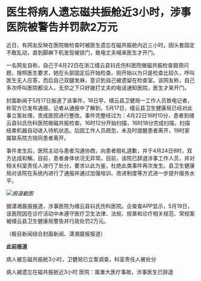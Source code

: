 # 医生将病人遗忘磁共振舱近3小时，涉事医院被警告并罚款2万元

近日，有网友反映在医院做检查时被医生遗忘在磁共振舱内近三小时。因头套固定不敢乱动，直到脚麻下机发现被锁门，致电丈夫喊来医生才开门。

一名网友自称，自己于4月22日在浙江缙云县钭氏伤科医院做磁共振检查肩颈问题，按照医生要求，她在头部固定后开始检查。刚开始以为只是检查比较久，呼叫医生无人应答，而后自己双腿发麻，意识到自己被遗留在检查室。该网友称，自己多次呼叫医院都没人，无奈之下只好拨打丈夫的电话通知医院，医生才来开门。

封面新闻于5月17日报道了该事件，18日早，缙云县卫健局一工作人员致电记者，称官方已发布通报。记者从通报中了解到，5月17日，缙云县卫生健康局已经对此事立案处理，责成医院进行整改。事件完整经过为：4月22日16时10分，患者到缙云县钭氏伤科医院做磁共振检查。16时12分开始扫描，16时18分完成扫描，扫描结束机器自动进入待机状态。后因工作人员疏忽，未及时提醒患者离开，19时家属联系院方陪同患者离开。

事件发生后，医院主动与患者沟通协商，向患者赔礼道歉，并于4月24日9时，双方达成和解。目前，患者身体状况无异常。目前，该院已辞退涉事工作人员，并对相关科室责任人进行了处分，要求以此为鉴，杜绝此类事件再次发生。县卫生健康局对该院在系统内进行了通报并通过加强培训、改进制度等方式进一步提升服务水平。

![](https://inews.gtimg.com/om_bt/OluqNevb-y5rW3qQ4fDlPX_YMV2khtZudjh1miF5v75-sAA/1000)_报道截图_

据潇湘晨报报道，涉事医院为缙云县钭氏伤科医院。企查查APP显示，5月19日，该医院因在诊疗活动中未遵守医疗卫生法律、法规、规章和诊疗相关规范、常规案被缙云县卫生健康局警告并行政处罚2万元。

（极目新闻综合封面新闻、潇湘晨报报道）

**此前报道**

病人被忘磁共振舱3小时，卫健局已立案调查，科室责任人被处分

病人被遗忘在磁共振舱近3小时 医院：属重大医疗事故，涉事医生已辞退

